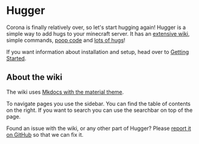 # Hugger

Corona is finally relatively over, so let's start hugging again!
Hugger is a simple way to add hugs to your minecraft server. It has an [extensive wiki](https://erb3.github.io/hugger), simple commands, [poop code](https://github.com/Er3/Hugger) and [lots of hugs](https://erb3.github.io/hugger/assets/icon.png)!

If you want information about installation and setup, head over to [Getting Started](/docs/Getting_Started.md).

## About the wiki

The wiki uses [Mkdocs with the material theme](https://squidfunk.github.io/mkdocs-material/).

To navigate pages you use the sidebar. You can find the table of contents on the right.
If you want to search you can use the searchbar on top of the page.

Found an issue with the wiki, or any other part of Hugger? Please [report it on GitHub](https://github.com/Erb3/Hugger/issues) so that we can fix it.